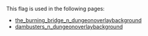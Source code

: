 This flag is used in the following pages:
 - [the_burning_bridge_n_dungeonoverlaybackground](../events/the_burning_bridge_n_dungeonoverlaybackground.md)
 - [dambusters_n_dungeonoverlaybackground](../events/dambusters_n_dungeonoverlaybackground.md)
